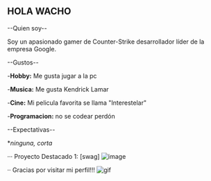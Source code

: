 ## HOLA WACHO

--Quien soy--

Soy un apasionado gamer de Counter-Strike desarrollador líder de la empresa Google. 

--Gustos--

-**Hobby:** Me gusta jugar a la pc 

-**Musica:** Me gusta Kendrick Lamar

-**Cine:** Mi pelicula favorita se llama "Interestelar"

-**Programacion:** no se codear perdón

--Expectativas--

**ninguna, corta*

··· Proyecto Destacado 1: [swag]
![image](https://github.com/Markonias/Markonias/assets/88219069/56ea58dc-d3fc-4ee2-b1f1-af4a0cf44a94)

·· Gracias por visitar mi perfil!!!
![gif](https://media.giphy.com/media/wYSfVDXJ1NDYjORDa8/giphy.gif?cid=790b7611xr2ed8rnmubggg014di0dwk8poijtt0bunf8dc94&ep=v1_gifs_search&rid=giphy.gif&ct=g)

